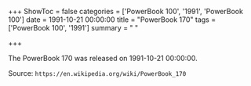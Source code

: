 +++
ShowToc = false
categories = ['PowerBook 100', '1991', 'PowerBook 100']
date = 1991-10-21 00:00:00
title = "PowerBook 170"
tags = ['PowerBook 100', '1991']
summary = " "

+++

The PowerBook 170 was released on 1991-10-21 00:00:00.

Source: `https://en.wikipedia.org/wiki/PowerBook_170`
